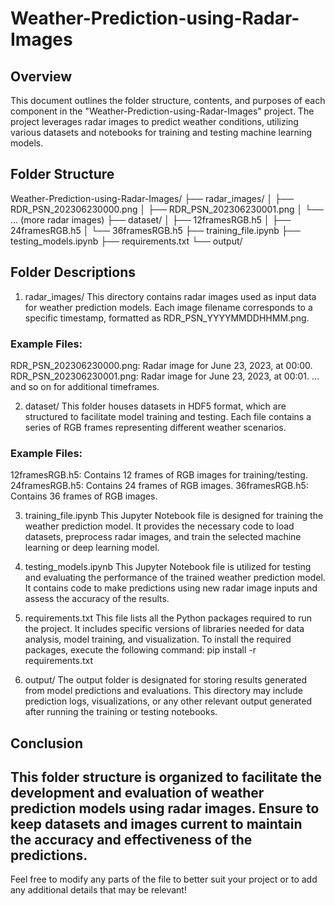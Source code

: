 # Weather-Prediction-using-Radar-Images

## Overview
This document outlines the folder structure, contents, and purposes of each component in the "Weather-Prediction-using-Radar-Images" project. The project leverages radar images to predict weather conditions, utilizing various datasets and notebooks for training and testing machine learning models.

## Folder Structure
Weather-Prediction-using-Radar-Images/
├── radar_images/
│   ├── RDR_PSN_202306230000.png
│   ├── RDR_PSN_202306230001.png
│   └── ... (more radar images)
├── dataset/
│   ├── 12framesRGB.h5
│   ├── 24framesRGB.h5
│   └── 36framesRGB.h5
├── training_file.ipynb
├── testing_models.ipynb
├── requirements.txt
└── output/

## Folder Descriptions
1. radar_images/
This directory contains radar images used as input data for weather prediction models. Each image filename corresponds to a specific timestamp, formatted as RDR_PSN_YYYYMMDDHHMM.png. 

### Example Files:
RDR_PSN_202306230000.png: Radar image for June 23, 2023, at 00:00.
RDR_PSN_202306230001.png: Radar image for June 23, 2023, at 00:01.
… and so on for additional timeframes.

2. dataset/
This folder houses datasets in HDF5 format, which are structured to facilitate model training and testing. Each file contains a series of RGB frames representing different weather scenarios.

### Example Files:
12framesRGB.h5: Contains 12 frames of RGB images for training/testing.
24framesRGB.h5: Contains 24 frames of RGB images.
36framesRGB.h5: Contains 36 frames of RGB images.

3. training_file.ipynb
This Jupyter Notebook file is designed for training the weather prediction model. It provides the necessary code to load datasets, preprocess radar images, and train the selected machine learning or deep learning model.

4. testing_models.ipynb
This Jupyter Notebook file is utilized for testing and evaluating the performance of the trained weather prediction model. It contains code to make predictions using new radar image inputs and assess the accuracy of the results.

5. requirements.txt
This file lists all the Python packages required to run the project. It includes specific versions of libraries needed for data analysis, model training, and visualization. To install the required packages, execute the following command:
pip install -r requirements.txt

7. output/
The output folder is designated for storing results generated from model predictions and evaluations. This directory may include prediction logs, visualizations, or any other relevant output generated after running the training or testing notebooks.

## Conclusion
This folder structure is organized to facilitate the development and evaluation of weather prediction models using radar images. Ensure to keep datasets and images current to maintain the accuracy and effectiveness of the predictions.
----------------------------------------------------------------------------------------------------------------------------
Feel free to modify any parts of the file to better suit your project or to add any additional details that may be relevant!
